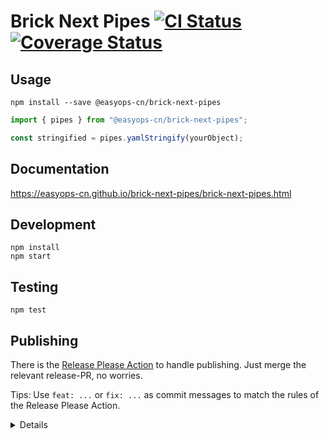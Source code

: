 # Brick Next Pipes [![CI Status](https://github.com/easyops-cn/brick-next-pipes/workflows/CI/badge.svg?event=push)](https://github.com/easyops-cn/brick-next-pipes/actions?query=workflow%3ACI) [![Coverage Status](https://coveralls.io/repos/github/easyops-cn/brick-next-pipes/badge.svg)](https://coveralls.io/github/easyops-cn/brick-next-pipes)

## Usage

```shell
npm install --save @easyops-cn/brick-next-pipes
```

```ts
import { pipes } from "@easyops-cn/brick-next-pipes";

const stringified = pipes.yamlStringify(yourObject);
```

## Documentation

https://easyops-cn.github.io/brick-next-pipes/brick-next-pipes.html

## Development

```shell
npm install
npm start
```

## Testing

```shell
npm test
```

## Publishing

There is the [Release Please Action](https://github.com/google-github-actions/release-please-action) to handle publishing. Just merge the relevant release-PR, no worries.

Tips: Use `feat: ...` or `fix: ...` as commit messages to match the rules of the Release Please Action.

<details>

Alternatively, publish manually:

```shell
npm run release
git push --follow-tags origin master
npm run build
npm publish
```

</details>
